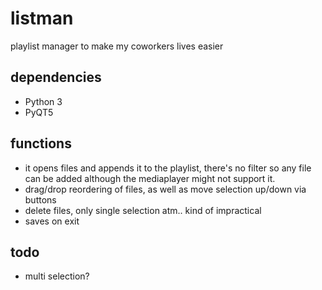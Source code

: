 # listman
playlist manager to make my coworkers lives easier

## dependencies
* Python 3
* PyQT5

## functions
* it opens files and appends it to the playlist, there's no filter so any file can be added although the mediaplayer might not support it.
* drag/drop reordering of files, as well as move selection up/down via buttons
* delete files, only single selection atm.. kind of impractical
* saves on exit

## todo
* multi selection?
